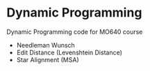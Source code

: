 # Dynamic Programming
Dynamic Programming code for MO640 course

- Needleman Wunsch
- Edit Distance (Levenshtein Distance)
- Star Alignment (MSA)
